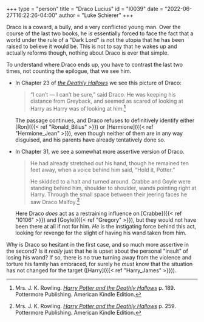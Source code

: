 +++
type = "person"
title = "Draco Lucius"
id = "I0039"
date = "2022-06-27T16:22:26-04:00"
author = "Luke Schierer"
+++

Draco is a coward, a bully, and a very conflicted young man.  Over the course of
the last two books, he is essentially forced to face the fact that a world under
the rule of a "Dark Lord" is not the utopia that he has been raised to believe
it would be.  This is not to say that he wakes up and actually reforms though,
nothing about Draco is ever that simple.

To understand where Draco ends up, you have to contrast the last two times, not
counting the epilogue, that we see him.

* In Chapter 23 of _[the Deathly Hallows][HPDH1]_ we see this picture of Draco:

  > “I can’t — I can’t be sure,” said Draco. He was keeping his distance from
  > Greyback, and seemed as scared of looking at Harry as Harry was of looking
  > at him.[^211025-2]

  The passage continues, and Draco refuses to definitively identify either
  [Ron]({{< ref "Ronald_Bilius" >}}) or [Hermione]({{< ref "Hermione_Jean" >}}), 
  even though neither of them are in any way disguised, and his parents have
  already tentatively done so.
* In Chapter 31, we see a somewhat more assertive version of Draco.

  > He had already stretched out his hand, though he remained ten feet away,
  > when a voice behind him said, “Hold it, Potter.”
  >
  > He skidded to a halt and turned around. Crabbe and Goyle were standing
  > behind him, shoulder to shoulder, wands pointing right at Harry. Through the
  > small space between their jeering faces he saw Draco Malfoy.[^211025-3]

  Here Draco *does* act as a restraining influence on [Crabbe]({{< ref "I0106" >}}) 
  and [Goyle]({{< ref "Gregory" >}}), but they would not have been there at all
  if not for him.  *He* is the instigating force behind this act, looking for
  revenge for the slight of having his wand taken from him.

Why is Draco so hesitant in the first case, and so much more assertive in the
second?  Is it *really* just that he is upset about the personal "insult" of
losing his wand?  If so, there is no true turning away from the violence and
torture his family has embraced, for surely he *must* know that the situation has
not changed for the target ([Harry]({{< ref "Harry_James" >}})).

[^211025-3]: Mrs. J. K. Rowling.
    _[Harry Potter and the Deathly Hallows][HPDH3]_
    p. 259. Pottermore Publishing. American Kindle Edition.

[^211025-2]: Mrs. J. K. Rowling.
    _[Harry Potter and the Deathly Hallows][HPDH2]_
    p. 189. Pottermore Publishing. American Kindle Edition.

[HPDH1]: https://www.goodreads.com/book/show/136251.Harry_Potter_and_the_Deathly_Hallows

[HPDH2]: https://www.goodreads.com/book/show/136251.Harry_Potter_and_the_Deathly_Hallows

[HPDH3]: https://www.goodreads.com/book/show/136251.Harry_Potter_and_the_Deathly_Hallows



